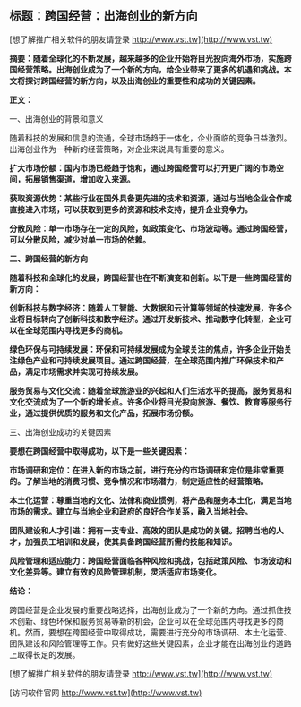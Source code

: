 ## **标题：跨国经营：出海创业的新方向**

[想了解推广相关软件的朋友请登录 http://www.vst.tw](http://www.vst.tw)

**摘要：随着全球化的不断发展，越来越多的企业开始将目光投向海外市场，实施跨国经营策略。出海创业成为了一个新的方向，给企业带来了更多的机遇和挑战。本文将探讨跨国经营的新方向，以及出海创业的重要性和成功的关键因素。**

**正文：**

一、出海创业的背景和意义

随着科技的发展和信息的流通，全球市场趋于一体化，企业面临的竞争日益激烈。出海创业作为一种新的经营策略，对企业来说具有重要的意义。

**扩大市场份额：国内市场已经趋于饱和，通过跨国经营可以打开更广阔的市场空间，拓展销售渠道，增加收入来源。**

**获取资源优势：某些行业在国外具备更先进的技术和资源，通过与当地企业合作或直接进入市场，可以获取到更多的资源和技术支持，提升企业竞争力。**

**分散风险：单一市场存在一定的风险，如政策变化、市场波动等。通过跨国经营，可以分散风险，减少对单一市场的依赖。**

**二、跨国经营的新方向**

**随着科技和全球化的发展，跨国经营也在不断演变和创新。以下是一些跨国经营的新方向：**

**创新科技与数字经济：随着人工智能、大数据和云计算等领域的快速发展，许多企业将目标转向了创新科技和数字经济。通过开发新技术、推动数字化转型，企业可以在全球范围内寻找更多的商机。**

**绿色环保与可持续发展：环保和可持续发展成为全球关注的焦点，许多企业开始关注绿色产业和可持续发展项目。通过跨国经营，在全球范围内推广环保技术和产品，满足市场需求并实现可持续发展。**

**服务贸易与文化交流：随着全球旅游业的兴起和人们生活水平的提高，服务贸易和文化交流成为了一个新的增长点。许多企业将目光投向旅游、餐饮、教育等服务行业，通过提供优质的服务和文化产品，拓展市场份额。**

三、出海创业成功的关键因素

**要想在跨国经营中取得成功，以下是一些关键因素：**

**市场调研和定位：在进入新的市场之前，进行充分的市场调研和定位是非常重要的。了解当地的消费习惯、竞争情况和市场潜力，制定适应性的经营策略。**

**本土化运营：尊重当地的文化、法律和商业惯例，将产品和服务本土化，满足当地市场的需求。建立与当地企业和政府的良好合作关系，融入当地社会。**

**团队建设和人才引进：拥有一支专业、高效的团队是成功的关键。招聘当地的人才，加强员工培训和发展，使其具备跨国经营所需的技能和知识。**

**风险管理和适应能力：跨国经营面临各种风险和挑战，包括政策风险、市场波动和文化差异等。建立有效的风险管理机制，灵活适应市场变化。**

**结论：**

跨国经营是企业发展的重要战略选择，出海创业成为了一个新的方向。通过抓住技术创新、绿色环保和服务贸易等新的机会，企业可以在全球范围内寻找更多的商机。然而，要想在跨国经营中取得成功，需要进行充分的市场调研、本土化运营、团队建设和风险管理等工作。只有做好这些关键因素，企业才能在出海创业的道路上取得长足的发展。

[想了解推广相关软件的朋友请登录 http://www.vst.tw](http://www.vst.tw)


[访问软件官网 http://www.vst.tw](http://www.vst.tw)
